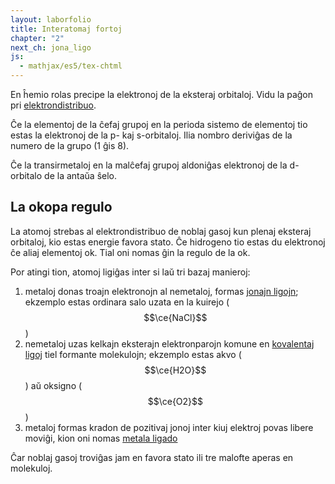 ```yaml
---
layout: laborfolio
title: Interatomaj fortoj
chapter: "2"
next_ch: jona_ligo
js:
  - mathjax/es5/tex-chtml
---
```


En ĥemio rolas precipe la elektronoj de la eksteraj orbitaloj.
Vidu la paĝon pri [elektrondistribuo](elektrondistribuo). <!-- Oni nomas ilin valentaj elektronoj. -->

Ĉe la elementoj de la ĉefaj grupoj en la perioda sistemo de elementoj
tio estas la elektronoj de la p- kaj s-orbitaloj. Ilia nombro deriviĝas de
la numero de la grupo (1 ĝis 8).

Ĉe la transirmetaloj en la malĉefaj grupoj aldoniĝas elektronoj de la
d-orbitalo de la antaŭa ŝelo. <!-- al la valento. necesas aparta paĝo pri valento ktp... -->


## La okopa regulo

La atomoj strebas al elektrondistribuo de noblaj gasoj kun plenaj eksteraj orbitaloj, kio
estas energie favora stato. Ĉe hidrogeno tio estas du elektronoj ĉe aliaj elementoj ok. 
Tial oni nomas ĝin la regulo de la ok.

Por atingi tion, atomoj ligiĝas inter si laŭ tri bazaj manieroj: 

1. metaloj donas troajn elektronojn al nemetaloj, formas [jonajn ligojn](jona_ligo);
   ekzemplo estas ordinara salo uzata en la kuirejo ($$\ce{NaCl}$$)
2. nemetaloj uzas kelkajn eksterajn elektronparojn komune en [kovalentaj ligoj](kovalenta_ligo) tiel formante molekulojn; ekzemplo 
   estas akvo ($$\ce{H2O}$$) aŭ oksigno ($$\ce{O2}$$)
3. metaloj formas kradon de pozitivaj jonoj inter kiuj elektroj povas libere moviĝi, kion oni nomas [metala ligado](metala_ligo)

Ĉar noblaj gasoj troviĝas jam en favora stato ili tre malofte aperas en molekuloj.

